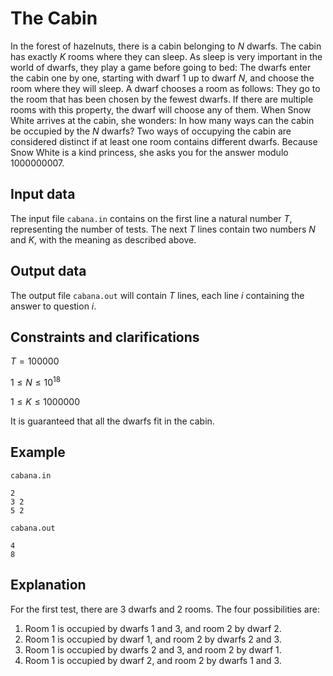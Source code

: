 # The Cabin

In the forest of hazelnuts, there is a cabin belonging to $N$ dwarfs. The cabin has exactly $K$ rooms where they can sleep. As sleep is very important in the world of dwarfs, they play a game before going to bed: The dwarfs enter the cabin one by one, starting with dwarf 1 up to dwarf $N$, and choose the room where they will sleep. A dwarf chooses a room as follows: They go to the room that has been chosen by the fewest dwarfs. If there are multiple rooms with this property, the dwarf will choose any of them. When Snow White arrives at the cabin, she wonders: In how many ways can the cabin be occupied by the $N$ dwarfs? Two ways of occupying the cabin are considered distinct if at least one room contains different dwarfs. Because Snow White is a kind princess, she asks you for the answer modulo $1000000007$.

## Input data

The input file `cabana.in` contains on the first line a natural number $T$, representing the number of tests. The next $T$ lines contain two numbers $N$ and $K$, with the meaning as described above.

## Output data

The output file `cabana.out` will contain $T$ lines, each line $i$ containing the answer to question $i$.

## Constraints and clarifications

$T = 100000$

$1 \leq N \leq 10^{18}$

$1 \leq K \leq 1000000$

It is guaranteed that all the dwarfs fit in the cabin.

## Example

`cabana.in`
```
2
3 2
5 2
```

`cabana.out`
```
4
8
```

## Explanation

For the first test, there are 3 dwarfs and 2 rooms. The four possibilities are:
1. Room 1 is occupied by dwarfs 1 and 3, and room 2 by dwarf 2.
2. Room 1 is occupied by dwarf 1, and room 2 by dwarfs 2 and 3.
3. Room 1 is occupied by dwarfs 2 and 3, and room 2 by dwarf 1.
4. Room 1 is occupied by dwarf 2, and room 2 by dwarfs 1 and 3.